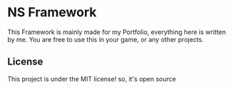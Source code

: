 # NS Framework

This Framework is mainly made for my Portfolio, everything here is written by me.
You are free to use this in your game, or any other projects.

## License

This project is under the MIT license! so, it's open source
